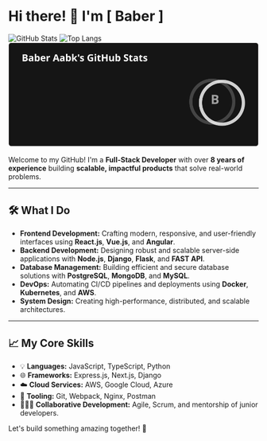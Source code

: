 # Hi there! 👋 I'm [ Baber ]
![GitHub Stats](https://github-readme-stats.vercel.app/api?username=BaberDevWorks&theme=gotham)
![Top Langs](https://github-readme-stats.vercel.app/api/top-langs/?username=BaberDevWorks&layout=compact&theme=gotham)
![GitHub Stats](https://raw.githubusercontent.com/BaberDevWorks/art-of-node/master/github-stats.svg )

Welcome to my GitHub! I'm a **Full-Stack Developer** with over **8 years of experience** building **scalable, impactful products** that solve real-world problems.

---

## 🛠️ **What I Do**
- **Frontend Development:** Crafting modern, responsive, and user-friendly interfaces using **React.js**, **Vue.js**, and **Angular**.
- **Backend Development:** Designing robust and scalable server-side applications with **Node.js**, **Django**, **Flask**, and **FAST API**.
- **Database Management:** Building efficient and secure database solutions with **PostgreSQL**, **MongoDB**, and **MySQL**.
- **DevOps:** Automating CI/CD pipelines and deployments using **Docker**, **Kubernetes**, and **AWS**.
- **System Design:** Creating high-performance, distributed, and scalable architectures.

---

## 📈 **My Core Skills**
- 💡 **Languages:** JavaScript, TypeScript, Python
- 🌐 **Frameworks:** Express.js, Next.js, Django
- ☁️ **Cloud Services:** AWS, Google Cloud, Azure  
- 🔧 **Tooling:** Git, Webpack, Nginx, Postman  
- 🧑‍🤝‍🧑 **Collaborative Development:** Agile, Scrum, and mentorship of junior developers.

Let's build something amazing together! 🚀  
